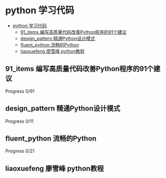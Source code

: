 # python 学习代码

- [python 学习代码](#python-学习代码)
  - [91_items 编写高质量代码改善Python程序的91个建议](#91_items-编写高质量代码改善python程序的91个建议)
  - [design_pattern 精通Python设计模式](#design_pattern-精通python设计模式)
  - [fluent_python 流畅的Python](#fluent_python-流畅的python)
  - [liaoxuefeng 廖雪峰 python教程](#liaoxuefeng-廖雪峰-python教程)

## 91_items 编写高质量代码改善Python程序的91个建议

Progress 0/91

## design_pattern 精通Python设计模式

Progress 0/11

## fluent_python 流畅的Python

Progress 0/21

## liaoxuefeng 廖雪峰 python教程
